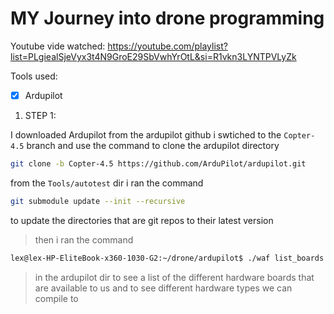 # MY Journey into drone programming

Youtube vide watched: https://youtube.com/playlist?list=PLgiealSjeVyx3t4N9GroE29SbVwhYrOtL&si=R1vkn3LYNTPVLyZk

Tools used:

- [x] Ardupilot

1. STEP 1:

I downloaded Ardupilot from the ardupilot github i swtiched to the ``Copter-4.5`` branch and use the command to clone the ardupilot directory

```bash
git clone -b Copter-4.5 https://github.com/ArduPilot/ardupilot.git
```

from the ``Tools/autotest`` dir i ran the command

```bash
git submodule update --init --recursive
```

to update the directories that are git repos to their latest version

> then i ran the command


```bash
lex@lex-HP-EliteBook-x360-1030-G2:~/drone/ardupilot$ ./waf list_boards
```
> in the ardupilot dir to see a list of the different hardware boards that are available to us and to see different hardware types we can compile to

